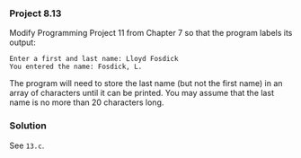 ### Project 8.13
Modify Programming Project 11 from Chapter 7 so that the program labels its
output:

```
Enter a first and last name: Lloyd Fosdick
You entered the name: Fosdick, L.
```

The program will need to store the last name (but not the first name) in an
array of characters until it can be printed. You may assume that the last name
is no more than 20 characters long.

### Solution
See `13.c`.
